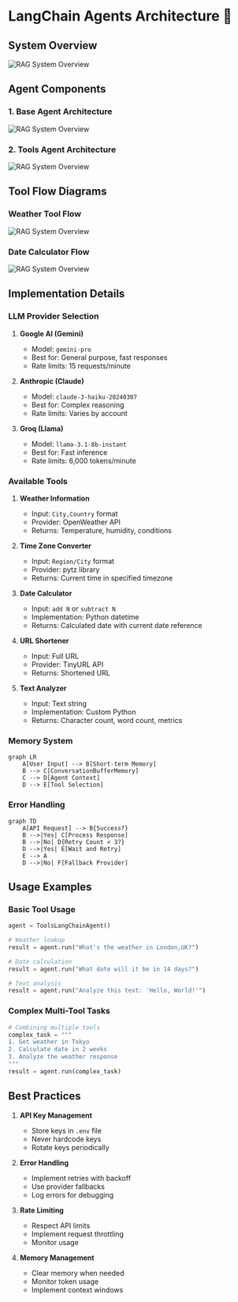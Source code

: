# LangChain Agents Architecture 🤖

## System Overview

![RAG System Overview](./images/LC-systemoverview.png)

## Agent Components

### 1. Base Agent Architecture

![RAG System Overview](./images/LC-BaseAgent.png)

### 2. Tools Agent Architecture

![RAG System Overview](./images/LC-ToolsAgent.png)

## Tool Flow Diagrams

### Weather Tool Flow

![RAG System Overview](./images/LC-WeatherFlow.png)

### Date Calculator Flow

![RAG System Overview](./images/LC-DateCalculator.png)

## Implementation Details

### LLM Provider Selection
1. **Google AI (Gemini)**
   - Model: `gemini-pro`
   - Best for: General purpose, fast responses
   - Rate limits: 15 requests/minute

2. **Anthropic (Claude)**
   - Model: `claude-3-haiku-20240307`
   - Best for: Complex reasoning
   - Rate limits: Varies by account

3. **Groq (Llama)**
   - Model: `llama-3.1-8b-instant`
   - Best for: Fast inference
   - Rate limits: 6,000 tokens/minute

### Available Tools

1. **Weather Information**
   - Input: `City,Country` format
   - Provider: OpenWeather API
   - Returns: Temperature, humidity, conditions

2. **Time Zone Converter**
   - Input: `Region/City` format
   - Provider: pytz library
   - Returns: Current time in specified timezone

3. **Date Calculator**
   - Input: `add N` or `subtract N`
   - Implementation: Python datetime
   - Returns: Calculated date with current date reference

4. **URL Shortener**
   - Input: Full URL
   - Provider: TinyURL API
   - Returns: Shortened URL

5. **Text Analyzer**
   - Input: Text string
   - Implementation: Custom Python
   - Returns: Character count, word count, metrics

### Memory System

```mermaid
graph LR
    A[User Input] --> B[Short-term Memory]
    B --> C[ConversationBufferMemory]
    C --> D[Agent Context]
    D --> E[Tool Selection]
```

### Error Handling

```mermaid
graph TD
    A[API Request] --> B{Success?}
    B -->|Yes| C[Process Response]
    B -->|No| D{Retry Count < 3?}
    D -->|Yes| E[Wait and Retry]
    E --> A
    D -->|No| F[Fallback Provider]
```

## Usage Examples

### Basic Tool Usage
```python
agent = ToolsLangChainAgent()

# Weather lookup
result = agent.run("What's the weather in London,UK?")

# Date calculation
result = agent.run("What date will it be in 14 days?")

# Text analysis
result = agent.run("Analyze this text: 'Hello, World!'")
```

### Complex Multi-Tool Tasks
```python
# Combining multiple tools
complex_task = """
1. Get weather in Tokyo
2. Calculate date in 2 weeks
3. Analyze the weather response
"""
result = agent.run(complex_task)
```

## Best Practices

1. **API Key Management**
   - Store keys in `.env` file
   - Never hardcode keys
   - Rotate keys periodically

2. **Error Handling**
   - Implement retries with backoff
   - Use provider fallbacks
   - Log errors for debugging

3. **Rate Limiting**
   - Respect API limits
   - Implement request throttling
   - Monitor usage

4. **Memory Management**
   - Clear memory when needed
   - Monitor token usage
   - Implement context windows 
